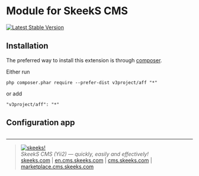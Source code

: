 Module for SkeekS CMS
===================================

[![Latest Stable Version](https://poser.pugx.org/v3toys/skeeks/v/stable.png)](https://packagist.org/packages/v3toys/skeeks)

Installation
------------

The preferred way to install this extension is through [composer](http://getcomposer.org/download/).

Either run

```
php composer.phar require --prefer-dist v3project/aff "*"
```

or add

```
"v3project/aff": "*"
```

Configuration app
----------

```php


```

___

> [![skeeks!](https://gravatar.com/userimage/74431132/13d04d83218593564422770b616e5622.jpg)](http://skeeks.com)  
<i>SkeekS CMS (Yii2) — quickly, easily and effectively!</i>  
[skeeks.com](http://skeeks.com) | [en.cms.skeeks.com](http://en.cms.skeeks.com) | [cms.skeeks.com](http://cms.skeeks.com) | [marketplace.cms.skeeks.com](http://marketplace.cms.skeeks.com)


